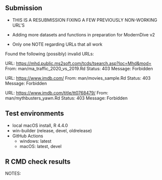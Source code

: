 ## Submission

-   THIS IS A RESUBMISSION FIXING A FEW PREVIOUSLY NON-WORKING URL'S

-   Adding more datasets and functions in preparation for ModernDive v2

-   Only one NOTE regarding URLs that all work

Found the following (possibly) invalid URLs:

URL: <https://mhd.public.ms2soft.com/tcds/tsearch.asp?loc=Mhd&mod=> From: man/ma_traffic_2020_vs_2019.Rd Status: 403 Message: Forbidden

URL: <https://www.imdb.com/> From: man/movies_sample.Rd Status: 403 Message: Forbidden

URL: <https://www.imdb.com/title/tt0768479/> From: man/mythbusters_yawn.Rd Status: 403 Message: Forbidden

## Test environments

-   local macOS install, R 4.4.0
-   win-builder (release, devel, oldrelease)
-   GitHub Actions
    -   windows: latest
    -   macOS: latest, devel

## R CMD check results

NOTES:
